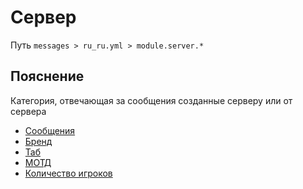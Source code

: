 # Сервер
Путь `messages > ru_ru.yml > module.server.*`

## Пояснение
Категория, отвечающая за сообщения созданные серверу или от сервера
- [Сообщения](/ru/messages/ru_ru/module/server/message/)
- [Бренд](/ru/messages/ru_ru/module/server/brand/)
- [Таб](/ru/messages/ru_ru/module/server/tab/)
- [МОТД](/ru/messages/ru_ru/module/server/motd/)
- [Количество игроков](/ru/messages/ru_ru/module/server/player-count/)